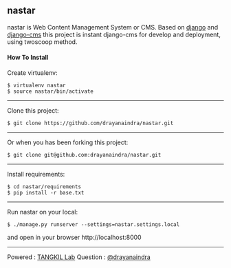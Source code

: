 ## nastar

nastar is Web Content Management System or CMS. Based on [django](https://www.djangoproject.com/) and [django-cms](https://www.django-cms.org/en/) this project is instant django-cms for develop and deployment, using twoscoop method.


#### How To Install

Create virtualenv:

    $ virtualenv nastar
    $ source nastar/bin/activate

____________________________________________
Clone this project:

    $ git clone https://github.com/drayanaindra/nastar.git

____________________________________________
Or when you has been forking this project:

    $ git clone git@github.com:drayanaindra/nastar.git
    
____________________________________________
Install requirements:

    $ cd nastar/requirements
    $ pip install -r base.txt
    
____________________________________________
Run nastar on your local:

    $ ./manage.py runserver --settings=nastar.settings.local

and open in your browser http://localhost:8000
____________________________________________

Powered : [TANGKIL Lab](http://www.tangkil.com)
Question : [@drayanaindra](https://www.twitter.com/drayanaindra)
